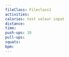 ```yaml
---
fileClass: Fileclass1
activities: 
calories: test valeur input
distance: 
time: 
push-ups: 10
pull-ups: 
squats: 
bpm: 
---
```

